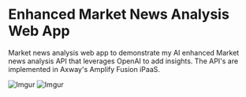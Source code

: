 # Enhanced Market News Analysis Web App

Market news analysis web app to demonstrate my AI enhanced Market news analysis API that leverages OpenAI to add insights. The API's are implemented in Axway's Amplify Fusion iPaaS.

![Imgur](https://i.imgur.com/HTSN47X.png)
![Imgur](https://i.imgur.com/MhbwkNh.png)
